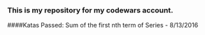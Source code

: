 ### This is my repository for my codewars account.

####Katas Passed:
Sum of the first nth term of Series - 8/13/2016